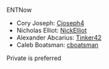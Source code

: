 ENTNow
* Cory Joseph: [Cjoseph4](https://github.com/Cjoseph4)
* Nicholas Elliot: [NickElliot](https://github.com/NickElliot)
* Alexander Abcarius: [Tinker42](https://github.com/Tinker42)
* Caleb Boatsman: [cboatsman](https://github.com/cboatsman)

Private is preferred 
